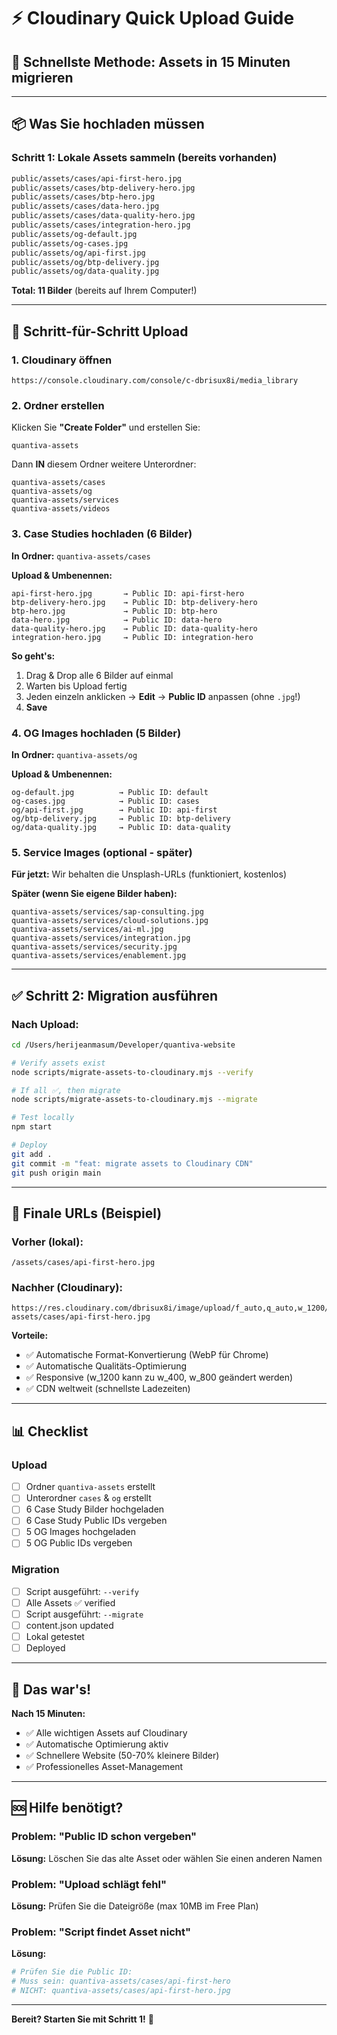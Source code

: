 # ⚡ Cloudinary Quick Upload Guide

## 🎯 **Schnellste Methode: Assets in 15 Minuten migrieren**

---

## 📦 **Was Sie hochladen müssen**

### **Schritt 1: Lokale Assets sammeln (bereits vorhanden)**

```bash
public/assets/cases/api-first-hero.jpg
public/assets/cases/btp-delivery-hero.jpg
public/assets/cases/btp-hero.jpg
public/assets/cases/data-hero.jpg
public/assets/cases/data-quality-hero.jpg
public/assets/cases/integration-hero.jpg
public/assets/og-default.jpg
public/assets/og-cases.jpg
public/assets/og/api-first.jpg
public/assets/og/btp-delivery.jpg
public/assets/og/data-quality.jpg
```

**Total: 11 Bilder** (bereits auf Ihrem Computer!)

---

## 🚀 **Schritt-für-Schritt Upload**

### **1. Cloudinary öffnen**
```
https://console.cloudinary.com/console/c-dbrisux8i/media_library
```

### **2. Ordner erstellen**

Klicken Sie **"Create Folder"** und erstellen Sie:
```
quantiva-assets
```

Dann **IN** diesem Ordner weitere Unterordner:
```
quantiva-assets/cases
quantiva-assets/og
quantiva-assets/services
quantiva-assets/videos
```

### **3. Case Studies hochladen (6 Bilder)**

**In Ordner:** `quantiva-assets/cases`

**Upload & Umbenennen:**
```
api-first-hero.jpg       → Public ID: api-first-hero
btp-delivery-hero.jpg    → Public ID: btp-delivery-hero
btp-hero.jpg             → Public ID: btp-hero
data-hero.jpg            → Public ID: data-hero
data-quality-hero.jpg    → Public ID: data-quality-hero
integration-hero.jpg     → Public ID: integration-hero
```

**So geht's:**
1. Drag & Drop alle 6 Bilder auf einmal
2. Warten bis Upload fertig
3. Jeden einzeln anklicken → **Edit** → **Public ID** anpassen (ohne `.jpg`!)
4. **Save**

### **4. OG Images hochladen (5 Bilder)**

**In Ordner:** `quantiva-assets/og`

**Upload & Umbenennen:**
```
og-default.jpg          → Public ID: default
og-cases.jpg            → Public ID: cases
og/api-first.jpg        → Public ID: api-first
og/btp-delivery.jpg     → Public ID: btp-delivery
og/data-quality.jpg     → Public ID: data-quality
```

### **5. Service Images (optional - später)**

**Für jetzt:** Wir behalten die Unsplash-URLs (funktioniert, kostenlos)

**Später (wenn Sie eigene Bilder haben):**
```
quantiva-assets/services/sap-consulting.jpg
quantiva-assets/services/cloud-solutions.jpg
quantiva-assets/services/ai-ml.jpg
quantiva-assets/services/integration.jpg
quantiva-assets/services/security.jpg
quantiva-assets/services/enablement.jpg
```

---

## ✅ **Schritt 2: Migration ausführen**

### **Nach Upload:**

```bash
cd /Users/herijeanmasum/Developer/quantiva-website

# Verify assets exist
node scripts/migrate-assets-to-cloudinary.mjs --verify

# If all ✅, then migrate
node scripts/migrate-assets-to-cloudinary.mjs --migrate

# Test locally
npm start

# Deploy
git add .
git commit -m "feat: migrate assets to Cloudinary CDN"
git push origin main
```

---

## 🎯 **Finale URLs (Beispiel)**

### **Vorher (lokal):**
```
/assets/cases/api-first-hero.jpg
```

### **Nachher (Cloudinary):**
```
https://res.cloudinary.com/dbrisux8i/image/upload/f_auto,q_auto,w_1200/quantiva-assets/cases/api-first-hero.jpg
```

**Vorteile:**
- ✅ Automatische Format-Konvertierung (WebP für Chrome)
- ✅ Automatische Qualitäts-Optimierung
- ✅ Responsive (w_1200 kann zu w_400, w_800 geändert werden)
- ✅ CDN weltweit (schnellste Ladezeiten)

---

## 📊 **Checklist**

### **Upload**
- [ ] Ordner `quantiva-assets` erstellt
- [ ] Unterordner `cases` & `og` erstellt
- [ ] 6 Case Study Bilder hochgeladen
- [ ] 6 Case Study Public IDs vergeben
- [ ] 5 OG Images hochgeladen
- [ ] 5 OG Public IDs vergeben

### **Migration**
- [ ] Script ausgeführt: `--verify`
- [ ] Alle Assets ✅ verified
- [ ] Script ausgeführt: `--migrate`
- [ ] content.json updated
- [ ] Lokal getestet
- [ ] Deployed

---

## 🎉 **Das war's!**

**Nach 15 Minuten:**
- ✅ Alle wichtigen Assets auf Cloudinary
- ✅ Automatische Optimierung aktiv
- ✅ Schnellere Website (50-70% kleinere Bilder)
- ✅ Professionelles Asset-Management

---

## 🆘 **Hilfe benötigt?**

### **Problem: "Public ID schon vergeben"**
**Lösung:** Löschen Sie das alte Asset oder wählen Sie einen anderen Namen

### **Problem: "Upload schlägt fehl"**
**Lösung:** Prüfen Sie die Dateigröße (max 10MB im Free Plan)

### **Problem: "Script findet Asset nicht"**
**Lösung:** 
```bash
# Prüfen Sie die Public ID:
# Muss sein: quantiva-assets/cases/api-first-hero
# NICHT: quantiva-assets/cases/api-first-hero.jpg
```

---

**Bereit? Starten Sie mit Schritt 1!** 🚀

